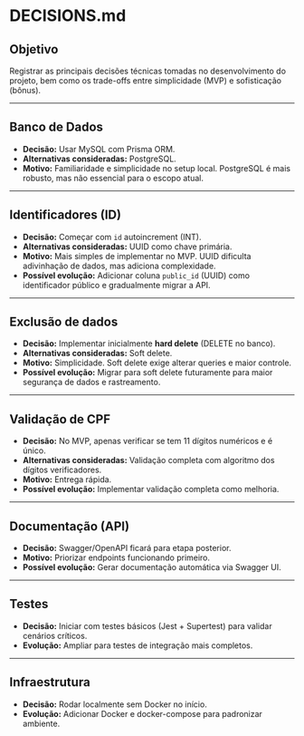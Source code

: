 # DECISIONS.md

## Objetivo
Registrar as principais decisões técnicas tomadas no desenvolvimento do projeto, bem como os trade-offs entre simplicidade (MVP) e sofisticação (bônus).

---

## Banco de Dados
- **Decisão:** Usar MySQL com Prisma ORM.
- **Alternativas consideradas:** PostgreSQL.
- **Motivo:** Familiaridade e simplicidade no setup local. PostgreSQL é mais robusto, mas não essencial para o escopo atual.

---

## Identificadores (ID)
- **Decisão:** Começar com `id` autoincrement (INT).
- **Alternativas consideradas:** UUID como chave primária.
- **Motivo:** Mais simples de implementar no MVP. UUID dificulta adivinhação de dados, mas adiciona complexidade.
- **Possível evolução:** Adicionar coluna `public_id` (UUID) como identificador público e gradualmente migrar a API.

---

## Exclusão de dados
- **Decisão:** Implementar inicialmente **hard delete** (DELETE no banco).
- **Alternativas consideradas:** Soft delete.
- **Motivo:** Simplicidade. Soft delete exige alterar queries e maior controle.
- **Possível evolução:** Migrar para soft delete futuramente para maior segurança de dados e rastreamento.

---

## Validação de CPF
- **Decisão:** No MVP, apenas verificar se tem 11 dígitos numéricos e é único.
- **Alternativas consideradas:** Validação completa com algoritmo dos dígitos verificadores.
- **Motivo:** Entrega rápida.
- **Possível evolução:** Implementar validação completa como melhoria.

---

## Documentação (API)
- **Decisão:** Swagger/OpenAPI ficará para etapa posterior.
- **Motivo:** Priorizar endpoints funcionando primeiro.
- **Possível evolução:** Gerar documentação automática via Swagger UI.

---

## Testes
- **Decisão:** Iniciar com testes básicos (Jest + Supertest) para validar cenários críticos.
- **Evolução:** Ampliar para testes de integração mais completos.

---

## Infraestrutura
- **Decisão:** Rodar localmente sem Docker no início.
- **Evolução:** Adicionar Docker e docker-compose para padronizar ambiente.
